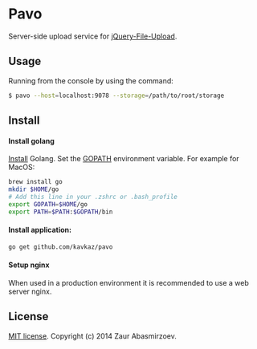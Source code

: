 # Pavo

Server-side upload service for [jQuery-File-Upload](https://github.com/blueimp/jQuery-File-Upload).

## Usage

Running from the console by using the command:
```sh
$ pavo --host=localhost:9078 --storage=/path/to/root/storage
```


## Install

#### Install golang

[Install](https://golang.org/doc/install) Golang. Set the [GOPATH](http://golang.org/doc/code.html#GOPATH) environment variable. For example for MacOS:
```sh
brew install go
mkdir $HOME/go
# Add this line in your .zshrc or .bash_profile
export GOPATH=$HOME/go
export PATH=$PATH:$GOPATH/bin
```

#### Install application:
```sh
go get github.com/kavkaz/pavo
```

#### Setup nginx

When used in a production environment it is recommended to use a web server nginx.

## License

[MIT license](http://www.opensource.org/licenses/MIT). Copyright (c) 2014 Zaur Abasmirzoev.

